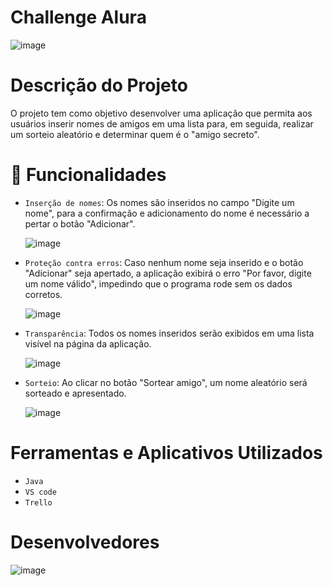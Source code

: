 # Challenge Alura 
![image](https://github.com/user-attachments/assets/72517b32-afbf-4eb8-9d3c-6a9c8fc0d903)

# Descrição do Projeto
O projeto tem como objetivo desenvolver uma aplicação que permita aos usuários inserir nomes de amigos em uma lista para, em seguida, realizar um sorteio aleatório e determinar quem é o "amigo secreto".

# 🔨 Funcionalidades 
- `Inserção de nomes`: Os nomes são inseridos no campo "Digite um nome", para a confirmação e adicionamento do nome é necessário a pertar o botão "Adicionar".
  
  ![image](https://github.com/user-attachments/assets/18d01d9f-72dc-4b32-8ea2-1f6f3feeaf60)



- `Proteção contra erros`: Caso nenhum nome seja inserido e o botão "Adicionar" seja apertado, a aplicação exibirá o erro "Por favor, digite um nome válido", impedindo que o programa rode sem os dados corretos.

  ![image](https://github.com/user-attachments/assets/107e9e43-4beb-4c11-b548-18b9ea46bee6)



- `Transparência`: Todos os nomes inseridos serão exibidos em uma lista visível na página da aplicação.

  ![image](https://github.com/user-attachments/assets/8059f565-3e60-4814-a2ab-456ba56d5665)
  


- `Sorteio`: Ao clicar no botão "Sortear amigo", um nome aleatório será sorteado e apresentado.
  
  ![image](https://github.com/user-attachments/assets/bbb1618e-bd3b-47f1-8a83-d33cb61fdebb)



# Ferramentas e Aplicativos Utilizados

- ``Java``
- ``VS code``
- ``Trello``


# Desenvolvedores
![image](https://github.com/user-attachments/assets/0c053fb7-abe4-41df-9898-3df8ff247a43)




